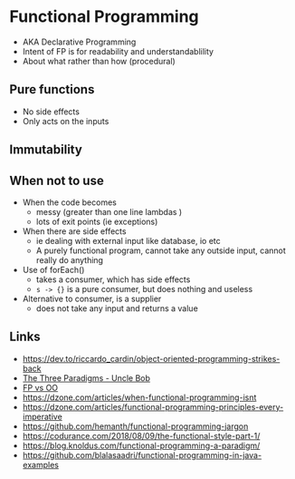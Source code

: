 # Functional Programming

- AKA Declarative Programming
- Intent of FP is for readability and understandablility
- About what rather than how (procedural)

## Pure functions

- No side effects
- Only acts on the inputs

## Immutability

## When not to use

- When the code becomes
  - messy (greater than one line lambdas )
  - lots of exit points (ie exceptions)
- When there are side effects
  - ie dealing with external input like database, io etc
  - A purely functional program, cannot take any outside input, cannot really do anything
- Use of forEach()
  - takes a consumer, which has side effects
  - `s -> {}` is a pure consumer, but does nothing and useless
- Alternative to consumer, is a supplier
  - does not take any input and returns a value

## Links

- https://dev.to/riccardo_cardin/object-oriented-programming-strikes-back
- [The Three Paradigms - Uncle Bob](https://blog.cleancoder.com/uncle-bob/2012/12/19/Three-Paradigms.html)
- [FP vs OO](https://blog.cleancoder.com/uncle-bob/2018/04/13/FPvsOO.html)
- https://dzone.com/articles/when-functional-programming-isnt
- https://dzone.com/articles/functional-programming-principles-every-imperative
- https://github.com/hemanth/functional-programming-jargon
- https://codurance.com/2018/08/09/the-functional-style-part-1/
- https://blog.knoldus.com/functional-programming-a-paradigm/
- https://github.com/blalasaadri/functional-programming-in-java-examples
